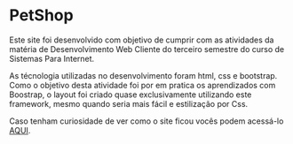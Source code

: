 # PetShop

Este site foi desenvolvido com objetivo de cumprir com as atividades da matéria de Desenvolvimento Web Cliente do terceiro semestre do curso de Sistemas Para Internet.

As técnologia utilizadas no desenvolvimento foram html, css e bootstrap. Como o objetivo desta atividade foi por em pratica os aprendizados com Boostrap, o layout foi criado quase exclusivamente utilizando este framework, mesmo quando seria mais fácil e estilização por Css. 

Caso tenham curiosidade de ver como o site ficou vocês podem acessá-lo [AQUI](https://dennisberg13100.github.io/petshop_site_bootstrap/).